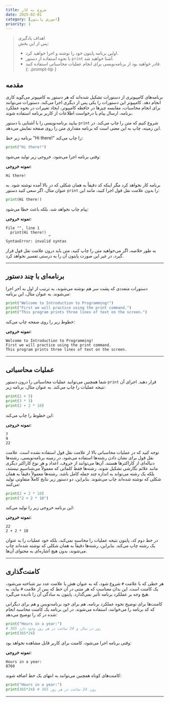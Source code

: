 ```yaml
---
title: شروع به کار
date: 2025-02-01
category: [اموزش پایتون]
priority: 1
---
```

>اهداف یادگیری\
>پس از این بخش:
>- اولین برنامه پایتون خود را نوشته و اجرا خواهید کرد.
>- با نحوه استفاده از دستور `print` آشنا خواهید شد.
>- قادر خواهید بود از برنامه‌نویسی برای انجام عملیات محاسباتی استفاده کنید.
{: .prompt-tip }

## مقدمه
برنامه‌های کامپیوتری از دستورات تشکیل شده‌اند که هر دستور به کامپیوتر می‌گوید کاری انجام دهد. کامپیوتر این دستورات را یکی پس از دیگری اجرا می‌کند. دستورات می‌توانند برای انجام محاسبات، مقایسه چیزها در حافظه کامپیوتر، ایجاد تغییرات در نحوه عملکرد برنامه، ارسال پیام یا درخواست اطلاعات از کاربر برنامه استفاده شوند.

بیایید برنامه‌نویسی را با آشنایی با دستور `print` شروع کنیم که متن را چاپ می‌کند. در این زمینه، چاپ به این معنی است که برنامه مقداری متن را روی صفحه نمایش می‌دهد.

برنامه زیر خط "Hi there!" را چاپ می‌کند:

```python
print("Hi there!")
```

وقتی برنامه اجرا می‌شود، خروجی زیر تولید می‌شود:

**نمونه خروجی:**
```
Hi there!
```

برنامه کار نخواهد کرد مگر اینکه کد دقیقاً به همان شکلی که در بالا آمده نوشته شود. به عنوان مثال، اگر سعی کنید دستور `print` را بدون علامت نقل قول اجرا کنید، مانند این:

```python
print(Hi there!)
```

پیام چاپ نخواهد شد، بلکه باعث خطا می‌شود:

**نمونه خروجی:**
```
File "", line 1
  print(Hi there!)
                   ^
SyntaxError: invalid syntax
```

به طور خلاصه، اگر می‌خواهید متن را چاپ کنید، متن باید درون علامت نقل قول قرار گیرد، در غیر این صورت پایتون آن را به درستی تفسیر نخواهد کرد.

---

## برنامه‌ای با چند دستور
دستورات متعددی که پشت سر هم نوشته می‌شوند، به ترتیب از اول به آخر اجرا می‌شوند. به عنوان مثال، این برنامه:

```python
print("Welcome to Introduction to Programming!")
print("First we will practice using the print command.")
print("This program prints three lines of text on the screen.")
```

خطوط زیر را روی صفحه چاپ می‌کند:

**نمونه خروجی:**
```
Welcome to Introduction to Programming!
First we will practice using the print command.
This program prints three lines of text on the screen.
```

---

## عملیات محاسباتی
شما همچنین می‌توانید عملیات محاسباتی را درون دستور `print` قرار دهید. اجرای آن نتیجه عملیات را چاپ می‌کند. به عنوان مثال، برنامه زیر:

```python
print(2 + 5)
print(3 * 3)
print(2 + 2 * 10)
```

این خطوط را چاپ می‌کند:

**نمونه خروجی:**
```
7
9
22
```

توجه کنید که در عملیات محاسباتی بالا از علامت نقل قول استفاده نشده است. علامت نقل قول برای نشان دادن رشته‌ها استفاده می‌شود. در زمینه برنامه‌نویسی، رشته‌ها دنباله‌ای از کاراکترها هستند. آن‌ها می‌توانند از حروف، اعداد و هر نوع کاراکتر دیگری مانند علائم نگارشی تشکیل شوند. رشته‌ها فقط کلماتی که معمولاً می‌شناسیم نیستند، بلکه یک رشته می‌تواند به اندازه چند جمله کامل باشد. رشته‌ها معمولاً دقیقاً به همان شکلی که نوشته شده‌اند چاپ می‌شوند. بنابراین، دو دستور زیر نتایج کاملاً متفاوتی تولید می‌کنند:

```python
print(2 + 2 * 10)
print("2 + 2 * 10")
```

این برنامه خروجی زیر را تولید می‌کند:

**نمونه خروجی:**
```
22
2 + 2 * 10
```

در خط دوم کد، پایتون نتیجه عملیات را محاسبه نمی‌کند، بلکه خود عملیات را به عنوان یک رشته چاپ می‌کند. بنابراین، رشته‌ها دقیقاً به همان شکلی که نوشته شده‌اند چاپ می‌شوند، بدون هیچ اشاره‌ای به محتوای آن‌ها.

---

## کامنت‌گذاری
هر خطی که با علامت `#` شروع شود، که به عنوان هش یا علامت عدد نیز شناخته می‌شود، یک کامنت است. این بدان معناست که هر متنی در آن خط که پس از علامت `#` بیاید، به هیچ وجه بر عملکرد برنامه تأثیر نمی‌گذارد. پایتون به سادگی آن را نادیده می‌گیرد.

کامنت‌ها برای توضیح نحوه عملکرد برنامه، هم برای خود برنامه‌نویس و هم برای دیگرانی که کد برنامه را می‌خوانند، استفاده می‌شوند. در این برنامه یک کامنت محاسبه انجام شده در کد را توضیح می‌دهد:

```python
print("Hours in a year:")
# 365 روز در سال و 24 ساعت در هر روز وجود دارد
print(365*24)
```

وقتی برنامه اجرا می‌شود، کامنت برای کاربر قابل مشاهده نخواهد بود:

**نمونه خروجی:**
```
Hours in a year:
8760
```

کامنت‌های کوتاه همچنین می‌توانند به انتهای یک خط اضافه شوند:

```python
print("Hours in a year:")
print(365*24) # 365 روز، 24 ساعت در هر روز
```

---